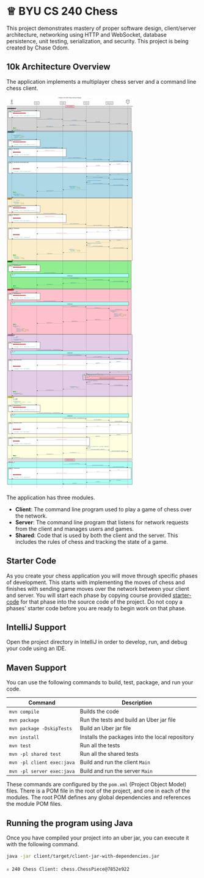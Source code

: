 # ♕ BYU CS 240 Chess

This project demonstrates mastery of proper software design, client/server architecture, networking using HTTP and WebSocket, database persistence, unit testing, serialization, and security. This project is being created by Chase Odom.

## 10k Architecture Overview

The application implements a multiplayer chess server and a command line chess client.

[![Sequence Diagram](chase_architecture.png)](https://sequencediagram.org/index.html#initialData=C4S2BsFMAIGEAsCGBnSByZcDK0BMAWABjnkmUy0gCcA3a6AETJAHMA7AKA8QGNgB7KnHAhIbYBwAOiKqB4hp46JVrUpMuQsRKAEtoAmUKutkh5i4Muo0zkE5ouNEwRAEEePMsg77niAEYoMPr+XABm-OJhiAC2IOAAntAxkfzI0p4cYsBUCem8IGws0IQAdADMXAC8VToAKnUACtAAspDA8Pz6yDUAxCIs8MCShQDW4ZHA0XGJ0MjayAC0qFQgYRwsVPwArpK9m4hJ-axDB0mwUDLQrpKSIjzOIJEcEVGx8UkpbGkZdheiSkWAD4rKoqAAuaAAHkCPFGmx2bH04N6AHd4GBIECoZI0mAnmxwVAwsBsTx+OBBJDemFCABWACMjKBACoWQwAKIAGQ5dQ5bOhAHpyZSqEDBSEJm8Zkl5mwlis1hx-FRIIhRjT9GEAGyQcrQNEY4AwACqbEgAA9IJJIHxIPpoNQtsZXlN3rMvj9eHYVHQhItgcIAcBITi8aBIkTICTsbD4VttkiUWEwgB2Qjp1ksumEQgCgCS4mobEQ4FBfugHKozqhgrjCMT+iBAB02K2oSKqQbtXTU-4ABzlIEAb1b0GhnYhBtwiEQDIAnP2gQAiGJeRAsSDLjsUru9Ht9wdA0OT6kzueLldV52QgAU+jIPFWkgjbGg-DCjurggAlNvT92vYDkOrYAL61pOQJZEiXC+tQwJ6EiRjgjuopntq-b+PouBAg+UDGgwABCqF7gewFAreP4cIhhjwUCvq2ChAG9LgGFYTheHtJAREkVO+5AUelEcAxnjAgwfjuJ45BMbufGsZh2G4ZA+HccRzFkYJVHiS4kleMCIQyWh05sYpnEEWpsnUhpQ5CcJ1i2AGQI0chE6WQaTJ0gOTZmapABKZDbOAwC8VZAlDq5Rm9P2dLzvOuZAlUEWkWFI6gVw1EGEYjlwVOIXuXSnn9t5ylcUR-nIIFEh2WC0COUG2ShriyD4pGxKkjCvDxoiyK9OmKaZmyuC5gKADyADStb1gmSItm2bB5b0HleUpKllQFQULdZIILdFsXxYlm0pcOaXQfoUpujKcwLMs1BKg2ez4OU-a4POPAGgMQz+OA2wwP5LAgMgOSPM8rrTB8ySpPkmT-NktUgjloZTd1KLopi2JNS1hJtWSbmLbO-gplmjQjVgdQChBsnitsKytu2zFLUV2J1p1DYzaq-2A9Q-kAI4-YDh2HuFO0xXFhAJUlfFbaOb4S2es4Lkuy7U8WsRbrLgGC8e6tRSL8VYDkhQsAL5EADRjtr54Kyu0jkKigj6Mu2tbSeuO7aL9EG0UxtHmbMsLZbl7LpAMSIPEjsu5Fbt657RvqSlYEU6KUEvJMYOzHKCq3esKpqhqYRarq+qGpi0Bmpa1q2saDpOoIKfSuDnpQz61j0HVMPiI14YElGMYdXCrM9f1GZi2yOZ5iy0CFsaVAlmWOWVt+VCTSz01NrT81x5r0vjv78uB2u5Ablu3tDhHe4B4r15dvej7Pq+76fjXVB-ifs3gcKlOnbBLf+iCznUGfOSJkcJICQpAP6ANp6v1vAtBmTZ2aQK5pAXmZBgqb3IlROuF1wYZxuqsbOqp1Sah1HqA0qNjTQEIogB0PM+YSFBu6T4kNfhcH-v6QMCNtZD0zFQ-QtDUEcgtJ4F8BJv41TbiIBq0IMavh7u1JGjZkxpmHlmIg49KHUOgPw-mzN+6r1mnTXGUtza7wvIrA+8xNz-iMSlQBcszFXkXpCQIDpVQoMBtYyKW0E4fyTl-DKYDf7lkYhbYBQIEGcyXugwSsCCrLQidPbRaCbGayoiJGAgZtJuA8F4OxxkFI4U3MAE0KxoGxMKk2ZWM9Vav0wRwLJulyBw2gAZf2YSiklOoFksp9M4mMyqSWNctT0oMMurgxUBDc7EMLmQo0poVjQFRGAeAV01zQAGaraApZCH6CSJaSB3hRkN2Yd6LgIRaqZIkjk6S2s4FAiqd03xghk4NOuZgOq6S8mLT6ZUlYjzILVRsJ4C58Mf5fO4WLVw4AdkJDqOqMQgjhGvkBa3QM7cQzSK7q1aM8iV7IxpMogaLIiDlAFAAMUEP4EA+gHzzV0V1RsBiN4pPItvC2e9zHrisa-L5F9HE3i2dCtUuzoAuFGGITxyVNY+IBWIM6Ph-AgqcDpN5Xz-B0n7O7NggVwBcFeVJd5HD7KeDVRqrVOqxFAoySCfVuTQkFKBE+NUxpOlRJZTE3pFT7l-L8MM+pVyDXNNacxeS7EgTUP0K67p0SbLlOWg831MagSYPSc0z5bSHWbnNFQZwkBXDbA6HUfg4rmVeJSjAz18afUuD9amy5KqDWGXPmEp1ub80dB6bjO5iAC3wGje6ocWkA1eCDf4XlYSI3tr7YmgdFE42Mx7R0ftZbUmAtsEqthXy7kJKQRVDaSbtZRzFgdJNbLTFWyVisQZaseWHt1mLfWqwvZJt9jvENHKVyLvgEWktjtb3Cz2g+mOr9X4ys-mwpVnD53wMgBzRJ60JDzwkcGTuzVZHYz7gypMvVCBDyzENdR41l56O6ky6D4TYOIKoOVSqr872AfFq-M976HGXpVmuP9SavlHo9k+2Os7X3stY1+n9Eqna2Po+7R9hsQNJrA34uV5006ymuhMjYCY9iCG0JuA0ZLYAcgYLAVw0AuT8H+pwI5HoTmZA4OitNYLoQKOw+QrEYY0Pdww-TfGhM2TE1JuTJ5YpBSoHIASde5HiNYabJSczSS6MAfdie2dzHcZ8rY9Ujj4nNbcfvbxmTL6TEsYvTbZAdsqAOyy+RHLDHpPPtnfJ55SnGFXXlHgpUOciH5xIUXFzpdzRWhtHaaui8sHKYht8JuKL2EgnRahzGcjYx4sUQS9MRKx4FiLNUueP8F41npQPMjp7CupY-auLlx8uNCYvVfKcN9kBPgUPfD8X5nQvzk2wd+sqYJTeaZu+1YbQG0VM+ZztkU7kxcKHFpNmDLMqda2pjrecC6kOLhQ3hWjkF0NG81xuLCAm0Wm+WABXDCVi14UkxF1pkU-eQ1Itz82MNOcHqT1Rw0J7o7i-t-R4Wjt+yK-vc7krJYSfPYHG7zjNFuLoUL0K0qPuJ0a4p-HRh7O0BCRmsNEPS1SvIhWrtPygRa6h7OtJxrrXKuyY2-7ikOmlKTXrsHBuE01uh+lW1TTAzBtS+09orrQd7juc7xAfrsdjNU1nZUhCkfddmSXM0X7BAgAAF72ia5dXHpyFVKvd8gU1mr4ravALq-1DaR0fLN3n81Re13AvL2CcFLP4+9sTyn-QlORHPCQ2iyRHdMXuexb3JnSjVsj2JYQBkAom8dBb-aSLB2efJeO5FNLFij4y41lVq7YunHrJLM31Yrf1-8Tl59z+Svzl1Rz1up31bg+BZecOj3Rq1cmtuTfrpvr7-pRr+b9NIaffZptq9qiba7C6awO4B7v5UDLo65Hgppm7NJX4a6KStrGhTr+58Tdq9owFgEYIl6W5l4ggGTW44STrYEzorq67kZfo4Gy54F1qBh-bkZG4IbxbMQ8ZJaUFHgpbL6nYbKZb-rsG5a1b8ZcFDiCai6KwibFpiaCGuzCHAZJqgby5f4QZ15+jX5eosF7qIY7a069707oY4qLYkbLZ9TKL4Zs7QBEZc6kYL6O5aFmaQ6sEHoJb7SVbcFL7nx8FXqqycazrVZSaKECZeFySnbSG-oeGnySbRx8ayb1YqFfbyqw4taZz4LqY7B7CbCQBiDvQnDADZG5HA47D0Kpw47WZ-A96WDP4aGOZLbOZzLoxYpYzGELS0iMjMhsicg8h8gBaQTBZeBhagHUh3Jz76IRFiCvxp44Lh7pGI7TIo69ZlwDaVz2gva1wpEZ6ZBd4zZVFzZGGD71HM4j5ZjrYTxTwqzbY1Q3ZjF2FzRMahH2IXqr7cqXaSH8rXwPj3Z3wEgPzrHPxH7eKJFn7fZIZ-yZTE7IEgIQnFEFoYEjEG4THDEb5wEjJlFh7w4R6qifj8AVjoomwhC9ABAphhD4DQCQhTrZBmC5qh7HITZ45sLAh-7e4OoxYlHwn5RepIm1pm5iSP654kEUYpB0DoH27UHAEyHInH54H4GNJLC4RjqCmqjCl5q9ocnfJckSklo8kv6QCORMGVqMxskFo0b7qzoxHHpRGpTpSMlMkObMFmYlGmlVQ7H1QGEyIeatFD44Z4aDRWE2FM6Hb66OEsBOkuHmluGWlMYnRK60npyzF3Qaa9CqgOi9AjBsCjAmaQLQAADiqshy6JdJXo0MVRqutRmGA8KMjRhhnpvczE9IA4RKOZvIfRlMgoLAqshiDhy0txjK3JSa0x8ZmJcxUeCxPWcyfW5cg2Vc-xcZTC9Jpyrps2feDOXpRxw+Kio8VhFxW2ROQgNxthjK9hsBQ4PB3hrGLxF2ARW+l8O+d2D2Heb4z2T8b2CRp+CmoJeh4JgS46DqgOUAOZ7QeZB86pWBhakpfqKR4yWJ0Y74eJVRBJ-gRJBMKYZJFJvaVJDwxoc542xZdgyudEzJy+PuwAwFkAXIkC0C8BupfJpeNyUJQIRSZFFF-M9umCOe+kipDFTFqsLFySYhFEmCIQjkSBhpTYHZB8zpFpjGvOb6J2rGElZA-hAlkIAA2ubHJQJWyuOJpeeReopfmAwMpSeVrJGUCAAHLbAxD+DUCvyCY6U3krguaurXrGW4FHiBGxH5YhEywOXvHLhfSdQuV+FWmeVAZxEFa+U6X+WKXmUhVyGRwKF8YaVWmgQAC6XZJlJ0HFdpupTamBBuilyAzplqDkCEEJEI5GRVJVBFVA2U9pYljF+ZNVlqqKuxKGK5BxuKph2G5hRKBGo0E0h5M0x5BVXq1VCG0lnBJlZ5YRCl+ZbldBHl0A6lUVDxUVulc1+lqshli1KJ0RZlll1ltlkVDlm1TxgczlvhAhbxQhNWwRAl9l0V-OisgVcIwVN115ZlIhdlKV5104p2sV8Vt18h91yVa1Sa6VmV7lQ4aUSuUFCZ6w90vQ+gqYcUkAxAvQHI5QsA+m2ocAhCFCZFOFWxlRwYZZkJ3pLmTR-eLRdZXa3mYQRMJMZME8CuQWil0NCJXqvZM0-ZCRXNnJPZw1TYqBkAZFxuAlU1Vps1F1isQNn1Kl0lP17275jWOF0FI5UyXWMyqOpo-WFcQ2s5mxFRNO3eHVNZA+3VUWG5a225m2s8e5u2ggvNa89xsljlZ2h8rxX1L1Hxt2XxD5T2j8i8r5AlDWYo-iYJ0ABpLJAOEJsAhN4tNSYpjV-Nj1b+XqYtEtmOqCkFhZQ5aRSo2JcF9A+JhJxJqF5J1wGF4g1J2FJtC5NmjJ9EFeDF2dKds6EBY1y0Hda4ktJl1FVqtFBB9F-+maQFndAl3d3Ny0CtkAfqHFCpv5YaPFQyqdwZc9qscV69Jug5cORdkynWyO45JcZFgqMKjoFoByJNptWel+-JmhW9a4WSspbykGFemdz93EfgpVteNRkJzEEKQI5OudgM7eyKS5exnVtZ1tlZK2m5Y+6iHOYDwUItQZWljxANF5guCVel2+AqLi0AUuqCgJ8cwJH58qF+9ao9ApC06q+eYsheuqOVrdeV2sDDVexeCNw5SolI-Akg0AAA6hiFANALeFmtQLmg6OfYZRfcKnstfYDMgDDgXQfW1usCXbifQOkohccIMMAI0GMNXYnc6jAAYNADwKQHCNABEEIImCACgrmZsoZbfU3fhYpo3XhX-XqWw1aivSgUnWRaBYVdvVPYPT4yPXKQE6QTSsExvd2YzIpbQftcmnqvyZxTE+GnE+EzDXOo1ckxQRE+lOkvqRVflbPYzH3eAuGVLWZdNXk7Ldg9tWuLtaFdJUdTZW6uHRQ+rbaX44A5vVU0E6rC1Wbe1XTh6VbSYTbT6RYX6YRkNYGaNZU6LSM-3bUyZdLetf9SxIDTtUZe04dVZV08oWrZHUrvDWo6kRoxkbsL0AkMpJSKiHkQY480XvwC8wAFL8CFDONrhuPeO2alkAO5RU3VlTN03tReaV1Ewmis1Cj9Gc1SmjHoPp0mUrNC2MwABWvzbAOd7i-FWz9TMtWDezrGdwhw1AsAske10py1-lQjOg+YfIdLW0AAPp7YRFyK4LAGNGQ5rBIX7cuAZYc3g3xDxp0ydbOmc+zcnDw4fZHtrSfbHhQssYbTOU-IC5NlAxbZCwthWavLbaPmcZPA7aWE7Qecs+7YvnzvJc8bgyDbwaxuLuI4HT8ZEH8S+QK+RBHVBErtHbHcRX+RCT84UPE13eKeBdqS+l-Ti3iwS3QvnfXIXbc1o-BcGHo5XaSdXZSXXVhXYF45NrVblf4wxf+ZAGG-i7k0tbGo1fwQvbG+Rri+G6M6gzqcPUCFfoKWvY25GwUwc4vRk8vT25PbvdPVVYO67hrYjUq8fTHnrf88EPwGQNAN8JYPsoDNq3jtQzao-Rw2agXham-YGuoersxJw0e9XgwaCvXiTicaA4SxA6Irq5M80Qa96cA2yGogKCg4S67RgzNWSyvo677fawQ12EQyQx4rK1-ufoqg-XRXQwOy-b-Tnh-ew5O6hy4PvTcwjqOTrYsROTS6KNAEgJgNsgo9ADZbkWKmINu5nj-hh+WUAyzlCjCnCiWs+53noebW+7TR++uQg0SiSuSpStSrSgB5i-S6ecB6dpeT6wy8K665R9QkkHR2wIpyBL0xc99j-qW+e3HYpBGo0OAFS90yZTPVi02JS481QCRy7U2-W9dX2xnVhz-S7nvfp12-uwxbsL4MaBGxOyh5AIZXZXG+JarCkzJ2kye3pCO355IAF8neO5Z+52F050M5F9h8HtO5E+VT+c2wm22zoWwaDYljLSdP01Bo1S29Wxszod-q++6e+4zkJ31aPgNRPAGUcYBz3fG62w17Rq4XdRV9Gf4hwDUHm3IMDGwH0B9MMGMLh5rYmZkQSiSZ+MhSSWSdN-XYW9c6TawhVQZ6-gxX6GsAkKKf21l+GlqZMa7qUz50h1k0UlOtF1tFZxqctOi3k0Okh5k6O8AG90U3k592Bd+hBdO-MYR6fWq3vtPgfqngxzZruxbtEwe4w0CMw+k0h8x4Z5FJe0wxaje3uQ3icVPp0Ij23kIlTi+7xxMy1wJ21z1ccYg0QBPhPBTzPvoFJza5g3a86w697VeUrf5a64mAnlT1p2-HK-4qj921G9OjWl-qw58rLF9wuuQcrwCqUwVwTk-Zr0up-gCl-EAA)

The application has three modules.

- **Client**: The command line program used to play a game of chess over the network.
- **Server**: The command line program that listens for network requests from the client and manages users and games.
- **Shared**: Code that is used by both the client and the server. This includes the rules of chess and tracking the state of a game.

## Starter Code

As you create your chess application you will move through specific phases of development. This starts with implementing the moves of chess and finishes with sending game moves over the network between your client and server. You will start each phase by copying course provided [starter-code](starter-code/) for that phase into the source code of the project. Do not copy a phases' starter code before you are ready to begin work on that phase.

## IntelliJ Support

Open the project directory in IntelliJ in order to develop, run, and debug your code using an IDE.

## Maven Support

You can use the following commands to build, test, package, and run your code.

| Command                    | Description                                     |
| -------------------------- | ----------------------------------------------- |
| `mvn compile`              | Builds the code                                 |
| `mvn package`              | Run the tests and build an Uber jar file        |
| `mvn package -DskipTests`  | Build an Uber jar file                          |
| `mvn install`              | Installs the packages into the local repository |
| `mvn test`                 | Run all the tests                               |
| `mvn -pl shared test`      | Run all the shared tests                        |
| `mvn -pl client exec:java` | Build and run the client `Main`                 |
| `mvn -pl server exec:java` | Build and run the server `Main`                 |

These commands are configured by the `pom.xml` (Project Object Model) files. There is a POM file in the root of the project, and one in each of the modules. The root POM defines any global dependencies and references the module POM files.

## Running the program using Java

Once you have compiled your project into an uber jar, you can execute it with the following command.

```sh
java -jar client/target/client-jar-with-dependencies.jar

♕ 240 Chess Client: chess.ChessPiece@7852e922
```

